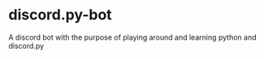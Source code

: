 # discord.py-bot
A discord bot with the purpose of playing around and learning python and discord.py
